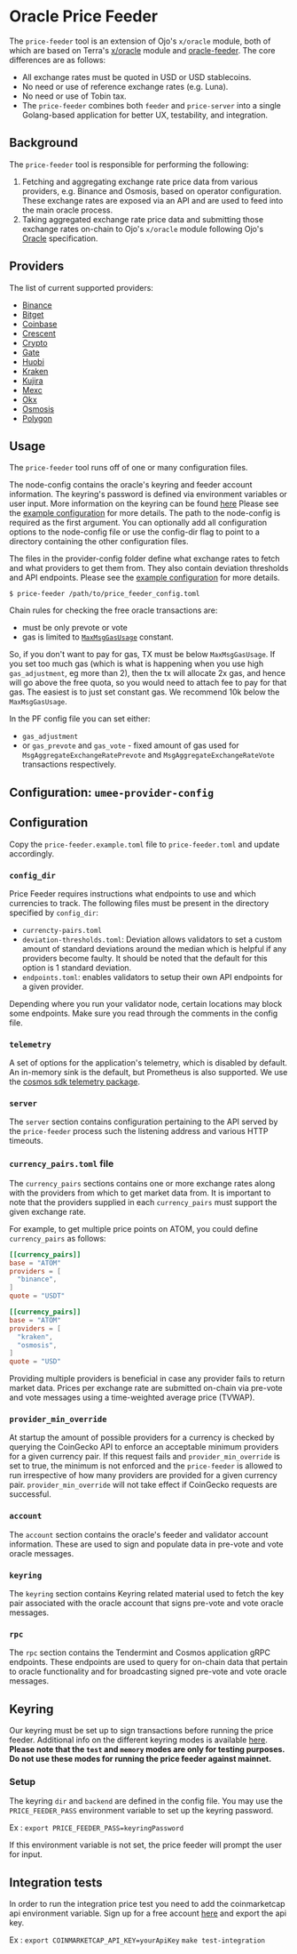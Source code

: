 # Oracle Price Feeder

The `price-feeder` tool is an extension of Ojo's `x/oracle` module, both of
which are based on Terra's [x/oracle](https://github.com/terra-money/classic-core/tree/main/x/oracle)
module and [oracle-feeder](https://github.com/terra-money/oracle-feeder). The
core differences are as follows:

- All exchange rates must be quoted in USD or USD stablecoins.
- No need or use of reference exchange rates (e.g. Luna).
- No need or use of Tobin tax.
- The `price-feeder` combines both `feeder` and `price-server` into a single
  Golang-based application for better UX, testability, and integration.

## Background

The `price-feeder` tool is responsible for performing the following:

1. Fetching and aggregating exchange rate price data from various providers, e.g.
   Binance and Osmosis, based on operator configuration. These exchange rates
   are exposed via an API and are used to feed into the main oracle process.
2. Taking aggregated exchange rate price data and submitting those exchange rates
   on-chain to Ojo's `x/oracle` module following Ojo's [Oracle](https://github.com/ojo-network/ojo/tree/main/x/oracle#readme)
   specification.

<!-- markdown-link-check-disable -->

## Providers

The list of current supported providers:

- [Binance](https://www.binance.com/en)
- [Bitget](https://www.bitget.com/)
- [Coinbase](https://www.coinbase.com/)
- [Crescent](https://github.com/ojo-network/crescent-api)
- [Crypto](https://crypto.com/)
- [Gate](https://www.gate.io/)
- [Huobi](https://www.huobi.com/en-us/)
- [Kraken](https://www.kraken.com/en-us/)
- [Kujira](https://github.com/ojo-network/kujira-api)
- [Mexc](https://www.mexc.com/)
- [Okx](https://www.okx.com/)
- [Osmosis](https://github.com/ojo-network/osmosis-api)
- [Polygon](https://api.polygon.io)
<!-- markdown-link-check-enable -->

## Usage

The `price-feeder` tool runs off of one or many configuration files.

The node-config contains the oracle's keyring and feeder account information.
The keyring's password is defined via environment variables or user input.
More information on the keyring can be found [here](#keyring)
Please see the [example configuration](price-feeder.example.toml) for more details. The path to the node-config is required as the first argument. You can optionally add all configuration options to the node-config file or use the config-dir flag to point to a directory containing the other configuration files.

The files in the provider-config folder define what exchange rates to fetch and what providers to get them from. They also contain deviation thresholds and API endpoints. Please see the [example configuration](umee-provider-config) for more details.

```shell
$ price-feeder /path/to/price_feeder_config.toml
```

Chain rules for checking the free oracle transactions are:

- must be only prevote or vote
- gas is limited to [`MaxMsgGasUsage`](https://github.com/ojo-network/ojo/blob/main/ante/fee.go#L13) constant.

So, if you don't want to pay for gas, TX must be below `MaxMsgGasUsage`. If you set too much gas (which is what is happening when you use high `gas_adjustment`, eg more than 2), then the tx will allocate 2x gas, and hence will go above the free quota, so you would need to attach fee to pay for that gas.
The easiest is to just set constant gas. We recommend 10k below the `MaxMsgGasUsage`.

In the PF config file you can set either:

- `gas_adjustment`
- or `gas_prevote` and `gas_vote` - fixed amount of gas used for `MsgAggregateExchangeRatePrevote` and `MsgAggregateExchangeRateVote` transactions respectively.

## Configuration: `umee-provider-config`

## Configuration

Copy the `price-feeder.example.toml` file to `price-feeder.toml` and update accordingly.

### `config_dir`

Price Feeder requires instructions what endpoints to use and which currencies to track. The following files must be present in the directory specified by `config_dir`:

- `currencty-pairs.toml`
- `deviation-thresholds.toml`: Deviation allows validators to set a custom amount of standard deviations around the median which is helpful if any providers become faulty. It should be noted that the default for this option is 1 standard deviation.
- `endpoints.toml`: enables validators to setup their own API endpoints for a given provider.

Depending where you run your validator node, certain locations may block some endpoints. Make sure you read through the comments in the config file.

### `telemetry`

A set of options for the application's telemetry, which is disabled by default. An in-memory sink is the default, but Prometheus is also supported. We use the [cosmos sdk telemetry package](https://github.com/cosmos/cosmos-sdk/blob/3689d6f41ad8afa6e0f9b4ecb03b4d7f2d3a9e94/docs/docs/core/09-telemetry.md).

### `server`

The `server` section contains configuration pertaining to the API served by the
`price-feeder` process such the listening address and various HTTP timeouts.

### `currency_pairs.toml` file

The `currency_pairs` sections contains one or more exchange rates along with the
providers from which to get market data from. It is important to note that the
providers supplied in each `currency_pairs` must support the given exchange rate.

For example, to get multiple price points on ATOM, you could define `currency_pairs`
as follows:

```toml
[[currency_pairs]]
base = "ATOM"
providers = [
  "binance",
]
quote = "USDT"

[[currency_pairs]]
base = "ATOM"
providers = [
  "kraken",
  "osmosis",
]
quote = "USD"
```

Providing multiple providers is beneficial in case any provider fails to return
market data. Prices per exchange rate are submitted on-chain via pre-vote and
vote messages using a time-weighted average price (TVWAP).

### `provider_min_override`

At startup the amount of possible providers for a currency is checked by querying the
CoinGecko API to enforce an acceptable minimum providers for a given currency pair. If
this request fails and `provider_min_override` is set to true, the minimum is not enforced
and the `price-feeder` is allowed to run irrespective of how many providers are provided
for a given currency pair. `provider_min_override` will not take effect if CoinGecko
requests are successful.

### `account`

The `account` section contains the oracle's feeder and validator account information.
These are used to sign and populate data in pre-vote and vote oracle messages.

### `keyring`

The `keyring` section contains Keyring related material used to fetch the key pair
associated with the oracle account that signs pre-vote and vote oracle messages.

### `rpc`

The `rpc` section contains the Tendermint and Cosmos application gRPC endpoints.
These endpoints are used to query for on-chain data that pertain to oracle
functionality and for broadcasting signed pre-vote and vote oracle messages.

## Keyring

Our keyring must be set up to sign transactions before running the price feeder.
Additional info on the different keyring modes is available [here](https://docs.cosmos.network/v0.46/run-node/keyring.html).
**Please note that the `test` and `memory` modes are only for testing purposes.**
**Do not use these modes for running the price feeder against mainnet.**

### Setup

The keyring `dir` and `backend` are defined in the config file.
You may use the `PRICE_FEEDER_PASS` environment variable to set up the keyring password.

Ex :
`export PRICE_FEEDER_PASS=keyringPassword`

If this environment variable is not set, the price feeder will prompt the user for input.

## Integration tests

In order to run the integration price test you need to add the coinmarketcap api environment variable.
Sign up for a free account [here](https://coinmarketcap.com/api/) and export the api key.

Ex :
`export COINMARKETCAP_API_KEY=yourApiKey`
`make test-integration`
